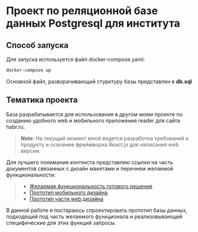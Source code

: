 # Проект по реляционной базе данных Postgresql для института

## Способ запуска
Для запуска используется файл docker-compose.yaml:

```bash
docker-compose up
```

Основной файл, разворачивающий стурктуру базы представлен в __db.sql__

## Тематика проекта

База разрабатывается для использования в другом моем проекте по созданию 
удобного web и мобильного приложения reader для сайта habr.ru.

> __Note__: На текущий момент мной ведется разработка требований к продукту и освоение 
фреймворка React.js для написания web версии. 

Для лучшего понимания контекста представляю 
ссылки на часть документов связанных с дизайн макетами и перечнем желаемой функциональности:

> - [Желаемая функциональность готового решения](https://miro.com/app/board/uXjVPVow5Zg=/?share_link_id=108723963298)
> - [Прототип мобильного дизайна](https://www.figma.com/file/iQeuGrKGDypd76Sv2T9jtp/HabrApp_mob?node-id=0%3A1&t=7IiEKDajyPMNENjR-1)
> - [Прототип части web дизайна](https://www.figma.com/file/F2IyuEjobxxae2NMKfumCF/HabrApp_web?node-id=0%3A1&t=PMzAmSWdohEsmyKf-1)

В данной работе я постараюсь спроектировать прототип базы данных, подходящий под часть желаемого функционала и 
реализовывающей специфические для этих функций запросы.
